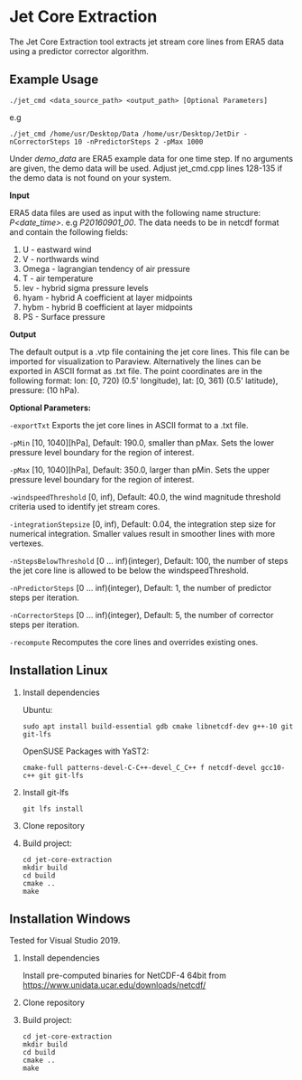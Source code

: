 # Jet Core Extraction
The Jet Core Extraction tool extracts jet stream core lines from ERA5 data using a predictor corrector algorithm.

## Example Usage

```
./jet_cmd <data_source_path> <output_path> [Optional Parameters]
```
e.g
```
./jet_cmd /home/usr/Desktop/Data /home/usr/Desktop/JetDir -nCorrectorSteps 10 -nPredictorSteps 2 -pMax 1000
```

Under *demo_data* are ERA5 example data for one time step. If no arguments are given, the demo data will be used. Adjust jet_cmd.cpp lines 128-135 if the demo data is not found on your system.

**Input**

ERA5 data files are used as input with the following name structure: *P<date_time>*. e.g *P20160901_00*. The data needs to be in netcdf format and contain the following fields:
1. U - eastward wind
2. V - northwards wind
3. Omega - lagrangian tendency of air pressure
4. T - air temperature
5. lev - hybrid sigma pressure levels
6. hyam - hybrid A coefficient at layer midpoints
7. hybm - hybrid B coefficient at layer midpoints
8. PS - Surface pressure

**Output**

The default output is a .vtp file containing the jet core lines. This file can be imported for visualization to Paraview. Alternatively the lines can be exported in ASCII format as .txt file. The point coordinates are in the following format: lon: [0, 720) (0.5' longitude), lat: [0, 361) (0.5' latitude), pressure: (10 hPa).


**Optional Parameters:**

`-exportTxt`
Exports the jet core lines in ASCII format to a .txt file.

`-pMin`
[10, 1040][hPa], Default: 190.0, smaller than pMax. Sets the lower pressure level boundary for the region of interest.

`-pMax`
[10, 1040][hPa], Default: 350.0, larger than pMin. Sets the upper pressure level boundary for the region of interest.

`-windspeedThreshold`
[0, inf), Default: 40.0, the wind magnitude threshold criteria used to identify jet stream cores.

`-integrationStepsize`
[0, inf), Default: 0.04, the integration step size for numerical integration. Smaller values result in smoother lines with more vertexes.

`-nStepsBelowThreshold`
[0 ... inf)(integer), Default: 100, the number of steps the jet core line is allowed to be below the windspeedThreshold.

`-nPredictorSteps`
[0 ... inf)(integer), Default: 1, the number of predictor steps per iteration.

`-nCorrectorSteps`
[0 ... inf)(integer), Default: 5, the number of corrector steps per iteration.

`-recompute`
Recomputes the core lines and overrides existing ones.
## Installation Linux

1. Install dependencies

    Ubuntu:
    ```
    sudo apt install build-essential gdb cmake libnetcdf-dev g++-10 git git-lfs
    ```
    OpenSUSE Packages with YaST2:
    ```
    cmake-full patterns-devel-C-C++-devel_C_C++ f netcdf-devel gcc10-c++ git git-lfs
    ```
2. Install git-lfs
    ```
    git lfs install
    ```
3. Clone repository

4. Build project:
    ```
    cd jet-core-extraction
    mkdir build
    cd build
    cmake ..
    make
    ```
## Installation Windows

Tested for Visual Studio 2019.

1. Install dependencies

    Install pre-computed binaries for NetCDF-4 64bit from https://www.unidata.ucar.edu/downloads/netcdf/

2. Clone repository

3. Build project:
    ```
    cd jet-core-extraction
    mkdir build
    cd build
    cmake ..
    make
    ```